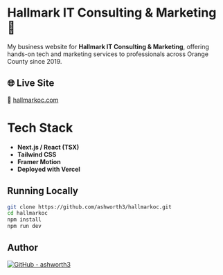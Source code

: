 # Hallmark IT Consulting & Marketing 🍊

My business website for **Hallmark IT Consulting & Marketing**, offering hands-on tech and marketing services to professionals across Orange County since 2019.

## 🌐 Live Site  
🔗 [hallmarkoc.com](https://hallmarkoc.com)

# Tech Stack
- **Next.js / React (TSX)**
- **Tailwind CSS**
- **Framer Motion**
- **Deployed with Vercel**

## Running Locally
```bash
git clone https://github.com/ashworth3/hallmarkoc.git
cd hallmarkoc
npm install
npm run dev
```

## Author
[![GitHub - ashworth3](https://img.shields.io/badge/GitHub-ashworth3-181717?style=for-the-badge&logo=github)](https://github.com/ashworth3)